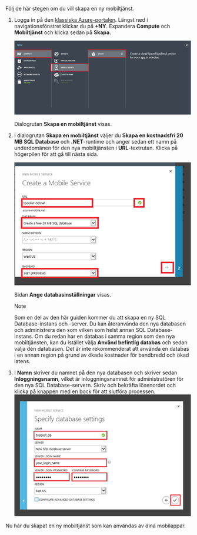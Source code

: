 
Följ de här stegen om du vill skapa en ny mobiltjänst.

1. Logga in på den [klassiska Azure-portalen](https://manage.windowsazure.com/). Längst ned i navigationsfönstret klickar du på **+NY**. Expandera **Compute** och **Mobiltjänst** och klicka sedan på **Skapa**.
   
   ![](./media/mobile-services-dotnet-backend-create-new-service/mobile-create.png)
   
   Dialogrutan **Skapa en mobiltjänst** visas.
2. I dialogrutan **Skapa en mobiltjänst** väljer du **Skapa en kostnadsfri 20 MB SQL Database** och **.NET**-runtime och anger sedan ett namn på underdomänen för den nya mobiltjänsten i **URL**-textrutan. Klicka på högerpilen för att gå till nästa sida.
   
   ![](./media/mobile-services-dotnet-backend-create-new-service/mobile-create-page1.png)
   
   Sidan **Ange databasinställningar** visas.
   
   > [!NOTE]
   > Som en del av den här guiden kommer du att skapa en ny SQL Database-instans och -server. Du kan återanvända den nya databasen och administrera den som vilken som helst annan SQL Database-instans. Om du redan har en databas i samma region som den nya mobiltjänsten, kan du istället välja **Använd befintlig databas** och sedan välja den databasen. Det är inte rekommenderat att använda en databas i en annan region på grund av ökade kostnader för bandbredd och ökad latens.
   > 
   > 
3. I **Namn** skriver du namnet på den nya databasen och skriver sedan **Inloggningsnamn**, vilket är inloggningsnamnet för administratören för den nya SQL Database-servern. Skriv och bekräfta lösenordet och klicka på knappen med en bock för att slutföra processen.
   ![](./media/mobile-services-dotnet-backend-create-new-service/mobile-create-page2.png)

Nu har du skapat en ny mobiltjänst som kan användas av dina mobilappar.

<!--HONumber=Sep16_HO3-->


